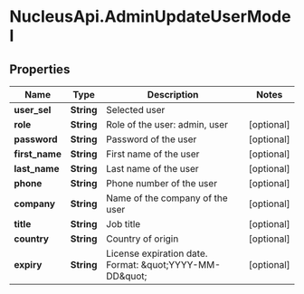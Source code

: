 # NucleusApi.AdminUpdateUserModel

## Properties
Name | Type | Description | Notes
------------ | ------------- | ------------- | -------------
**user_sel** | **String** | Selected user | 
**role** | **String** | Role of the user: admin, user | [optional] 
**password** | **String** | Password of the user | [optional] 
**first_name** | **String** | First name of the user | [optional] 
**last_name** | **String** | Last name of the user | [optional] 
**phone** | **String** | Phone number of the user | [optional] 
**company** | **String** | Name of the company of the user | [optional] 
**title** | **String** | Job title | [optional] 
**country** | **String** | Country of origin | [optional] 
**expiry** | **String** | License expiration date. Format: \&quot;YYYY-MM-DD\&quot;  | [optional] 


